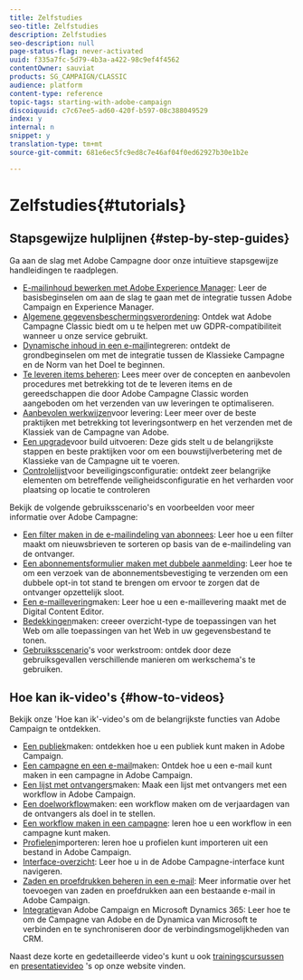 ```yaml
---
title: Zelfstudies
seo-title: Zelfstudies
description: Zelfstudies
seo-description: null
page-status-flag: never-activated
uuid: f335a7fc-5d79-4b3a-a422-98c9ef4f4562
contentOwner: sauviat
products: SG_CAMPAIGN/CLASSIC
audience: platform
content-type: reference
topic-tags: starting-with-adobe-campaign
discoiquuid: c7c67ee5-ad60-420f-b597-08c388049529
index: y
internal: n
snippet: y
translation-type: tm+mt
source-git-commit: 681e6ec5fc9ed8c7e46af04f0ed62927b30e1b2e

---
```



# Zelfstudies{#tutorials}

## Stapsgewijze hulplijnen {#step-by-step-guides}

Ga aan de slag met Adobe Campagne door onze intuïtieve stapsgewijze handleidingen te raadplegen.

* [E-mailinhoud bewerken met Adobe Experience Manager](https://docs.campaign.adobe.com/doc/AC/getting_started/EN/aem.html): Leer de basisbeginselen om aan de slag te gaan met de integratie tussen Adobe Campaign en Experience Manager.
* [Algemene gegevensbeschermingsverordening](https://docs.campaign.adobe.com/doc/AC/getting_started/EN/ACC_GDPR.html): Ontdek wat Adobe Campagne Classic biedt om u te helpen met uw GDPR-compatibiliteit wanneer u onze service gebruikt.
* [Dynamische inhoud in een e-mail](https://docs.campaign.adobe.com/doc/AC/getting_started/EN/target.html)integreren: ontdekt de grondbeginselen om met de integratie tussen de Klassieke Campagne en de Norm van het Doel te beginnen.
* [Te leveren items beheren](https://docs.campaign.adobe.com/doc/AC/getting_started/EN/deliverability.html): Lees meer over de concepten en aanbevolen procedures met betrekking tot de te leveren items en de gereedschappen die door Adobe Campagne Classic worden aangeboden om het verzenden van uw leveringen te optimaliseren.
* [Aanbevolen werkwijzen](https://docs.campaign.adobe.com/doc/AC/getting_started/EN/deliveryBestPractices.html)voor levering: Leer meer over de beste praktijken met betrekking tot leveringsontwerp en het verzenden met de Klassiek van de Campagne van Adobe.
* [Een upgrade](https://docs.campaign.adobe.com/doc/AC/getting_started/EN/buildUpgrade.html)voor build uitvoeren: Deze gids stelt u de belangrijkste stappen en beste praktijken voor om een bouwstijlverbetering met de Klassieke van de Campagne uit te voeren.
* [Controlelijst](https://docs.campaign.adobe.com/doc/AC/getting_started/EN/security.html)voor beveiligingsconfiguratie: ontdekt zeer belangrijke elementen om betreffende veiligheidsconfiguratie en het verharden voor plaatsing op locatie te controleren

Bekijk de volgende gebruiksscenario&#39;s en voorbeelden voor meer informatie over Adobe Campagne:

* [Een filter maken in de e-mailindeling van abonnees](../../platform/using/use-case.md#creating-a-filter-on-the-email-format-of-subscribers): Leer hoe u een filter maakt om nieuwsbrieven te sorteren op basis van de e-mailindeling van de ontvanger.
* [Een abonnementsformulier maken met dubbele aanmelding](../../web/using/use-cases--web-forms.md#create-a-subscription--form-with-double-opt-in): Leer hoe te om een verzoek van de abonnementsbevestiging te verzenden om een dubbele opt-in tot stand te brengen om ervoor te zorgen dat de ontvanger opzettelijk sloot.
* [Een e-maillevering](../../web/using/use-case--creating-an-email-delivery.md)maken: Leer hoe u een e-maillevering maakt met de Digital Content Editor.
* [Bedekkingen](../../web/using/use-cases--creating-overviews.md)maken: creeer overzicht-type de toepassingen van het Web om alle toepassingen van het Web in uw gegevensbestand te tonen.
* [Gebruiksscenario](../../workflow/using/using-the-local-approval-activity.md)&#39;s voor werkstroom: ontdek door deze gebruiksgevallen verschillende manieren om werkschema&#39;s te gebruiken.

## Hoe kan ik-video&#39;s {#how-to-videos}

Bekijk onze &#39;Hoe kan ik&#39;-video&#39;s om de belangrijkste functies van Adobe Campaign te ontdekken.

* [Een publiek](https://docs.adobe.com/content/help/en/campaign-learn/campaign-classic-tutorials/getting-started/creating-a-list-of-recipients.html)maken: ontdekken hoe u een publiek kunt maken in Adobe Campaign.
* [Een campagne en een e-mail](https://docs.adobe.com/content/help/en/campaign-learn/campaign-classic-tutorials/getting-started/creating-a-campaign-and-an-email.html)maken: Ontdek hoe u een e-mail kunt maken in een campagne in Adobe Campaign.
* [Een lijst met ontvangers](https://docs.adobe.com/content/help/en/campaign-learn/campaign-classic-tutorials/getting-started/creating-a-list-of-recipients.html)maken: Maak een lijst met ontvangers met een workflow in Adobe Campaign.
* [Een doelworkflow](https://docs.adobe.com/content/help/en/campaign-learn/campaign-classic-tutorials/getting-started/creating-a-targeting-workflow.html)maken: een workflow maken om de verjaardagen van de ontvangers als doel in te stellen.
* [Een workflow maken in een campagne](https://docs.adobe.com/content/help/en/campaign-learn/campaign-classic-tutorials/getting-started/creating-a-workflow.html): leren hoe u een workflow in een campagne kunt maken.
* [Profielen](https://docs.adobe.com/content/help/en/campaign-learn/campaign-classic-tutorials/getting-started/importing-profiles.html)importeren: leren hoe u profielen kunt importeren uit een bestand in Adobe Campaign.
* [Interface-overzicht](https://docs.adobe.com/content/help/en/campaign-learn/campaign-classic-tutorials/getting-started/interface-overview.html): Leer hoe u in de Adobe Campagne-interface kunt navigeren.
* [Zaden en proefdrukken beheren in een e-mail](https://docs.adobe.com/content/help/en/campaign-learn/campaign-classic-tutorials/getting-started/managing-seed-and-proofs.html): Meer informatie over het toevoegen van zaden en proefdrukken aan een bestaande e-mail in Adobe Campaign.
* [Integratie](https://docs.adobe.com/content/help/en/campaign-learn/campaign-classic-tutorials/integrating/dynamics365-integration.html)van Adobe Campaign en Microsoft Dynamics 365: Leer hoe te om de Campagne van Adobe en de Dynamica van Microsoft te verbinden en te synchroniseren door de verbindingsmogelijkheden van CRM.

Naast deze korte en gedetailleerde video&#39;s kunt u ook [trainingscursussen](https://training.adobe.com/training/courses.html) en [presentatievideo](https://www.adobe.com/training/video.html) &#39;s op onze website vinden.
